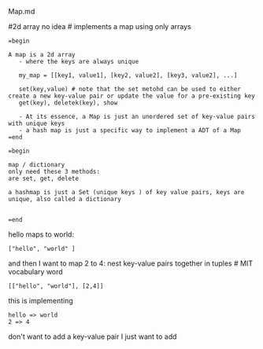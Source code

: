 Map.md

#2d array no idea 
    # implements a map using only arrays
    
    
```
=begin

A map is a 2d array
   - where the keys are always unique
   
   my_map = [[key1, value1], [key2, value2], [key3, value2], ...]
   
   set(key,value) # note that the set metohd can be used to either create a new key-value pair or update the value for a pre-existing key
   get(key), deletek(key), show
   
   - At its essence, a Map is just an unordered set of key-value pairs with unique keys
   - a hash map is just a specific way to implement a ADT of a Map
=end
```

```
=begin

map / dictionary
only need these 3 methods:
are set, get, delete

a hashmap is just a Set (unique keys ) of key value pairs, keys are unique, also called a dictionary 


=end
```

hello maps to world: 

```
["hello", "world" ]

```

and then I want to map 2 to 4:
nest key-value pairs together in tuples # MIT vocabulary word

```
[["hello", "world"], [2,4]]
```

this is implementing

``` 
hello => world
2 => 4

```

don't want to add a key-value pair I just want to add



